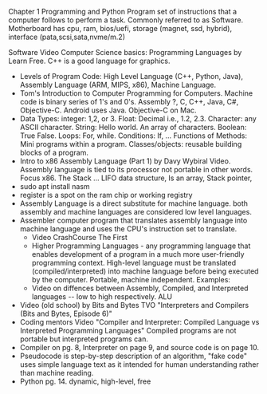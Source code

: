 Chapter 1 Programming and Python
Program set of instructions that a computer follows to perform a task. Commonly referred to as Software.
Motherboard has cpu, ram, bios/uefi, storage (magnet, ssd, hybrid), interface (pata,scsi,sata,nvme/m.2)

Software 
Video Computer Science basics: Programming Languages by Learn Free. C++ is a good language for graphics.
- Levels of Program Code: High Level Language (C++, Python, Java), Assembly Language (ARM, MIPS, x86), Machine Language.
- Tom's Introduction to Computer Programming for Computers. Machine code is binary series of 1's and 0's. Assembly ?, C, C++, Java, C#, Objective-C. Android uses Java. Objective-C on Mac.
- Data Types: integer: 1,2, or 3. Float: Decimal i.e., 1.2, 2.3. Character: any ASCII character. String: Hello world. An array of characters. Boolean: True False. Loops: For, while. Conditions: If, ... Functions of Methods: Mini programs within a program. Classes/objects: reusable building blocks of a program.
- Intro to x86 Assembly Language (Part 1) by Davy Wybiral Video. Assembly language is tied to its processor not portable in other words. Focus x86. The Stack ... LIFO data structure, Is an array, Stack pointer, 
- sudo apt install nasm
- register is a spot on the ram chip or working registry
- Assembly Language is a direct substitute for machine language. both assembly and machine languages are considered low level languages.
- Assembler computer  program that translates assembly language into machine language and uses the CPU's instruction set to translate.
  - Video CrashCourse The First
  - Higher Programming Languages - any programming language that enables development of a program in a much more user-friendly programming context. High-level language must be translated (compiled/interpreted) into machine language before being executed by the computer. Portable, machine independent. Examples:
  - Video on diffences between Assembly, Compiled, and Interpreted languages -- low to high respectively. ALU
- Video (old school) by Bits and Bytes TVO "Interpreters and Compilers (Bits and Bytes, Episode 6)"
- Coding mentors Video "Compiler and Interpreter: Compiled Language vs Interpreted Programming Languages" Compiled programs are not portable but interpreted programs can.
- Compiler on pg. 8, Interpreter on page 9, and source code is on page 10.
- Pseudocode is step-by-step description of an algorithm, "fake code" uses simple language  text as it intended for human understanding rather than machine reading.
- Python pg. 14. dynamic, high-level, free 
